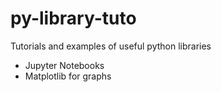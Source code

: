 # py-library-tuto
Tutorials and examples of useful python libraries

- Jupyter Notebooks
- Matplotlib for graphs
